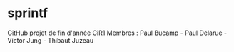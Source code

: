# sprintf
GitHub projet de fin d'année CiR1
Membres : Paul Bucamp - Paul Delarue - Victor Jung - Thibaut Juzeau
